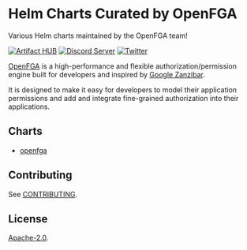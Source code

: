# Helm Charts Curated by OpenFGA

Various Helm charts maintained by the OpenFGA team!

[![Artifact HUB](https://img.shields.io/endpoint?url=https://artifacthub.io/badge/repository/openfga)](https://artifacthub.io/packages/helm/openfga/openfga)
[![Discord Server](https://img.shields.io/discord/759188666072825867?color=7289da&logo=discord "Discord Server")](https://discord.gg/8naAwJfWN6)
[![Twitter](https://img.shields.io/twitter/follow/openfga?color=%23179CF0&logo=twitter&style=flat-square "@openfga on Twitter")](https://twitter.com/openfga)

[OpenFGA](https://github.com/openfga/openfga) is a high-performance and flexible authorization/permission engine built for developers and inspired by [Google Zanzibar](https://research.google/pubs/pub48190/).

It is designed to make it easy for developers to model their application permissions and add and integrate fine-grained authorization into their applications.

## Charts

* [openfga](https://github.com/openfga/helm-charts/blob/main/charts/openfga)

## Contributing

See [CONTRIBUTING](https://github.com/openfga/.github/blob/main/CONTRIBUTING.md).

## License

[Apache-2.0](https://github.com/openfga/helm-charts/blob/main/LICENSE).
